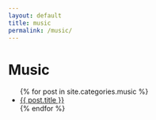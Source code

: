 ```yaml
---
layout: default
title: music
permalink: /music/
---
```


# Music

<ul>
  {% for post in site.categories.music %}
    <li>
      <a href="{{ post.url }}">{{ post.title }}</a>
    </li>
  {% endfor %}
</ul>